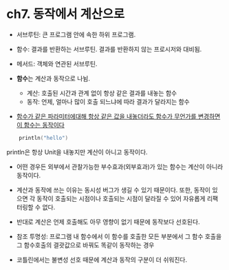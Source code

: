 # ch7. 동작에서 계산으로

- 서브루틴: 큰 프로그램 안에 속한 하위 프로그램.
- 함수: 결과를 반환하는 서브루틴. 결과를 반환하지 않는 프로시저와 대비됨.
- 메서드: 객체와 연관된 서브루틴.

- **함수**는 계산과 동작으로 나뉨.
    - 계산: 호출된 시간과 관계 없이 항상 같은 결과를 내놓는 함수
    - 동작: 언제, 얼마나 많이 호출 되느냐에 따라 결과가 달라지는 함수

- <u>함수가 같은 파라미터에대해 항상 같은 값을 내놓더라도 함수가 무언가를 변경하면 이 함수는 동작이다</u>
```kotlin
    println("hello")
```
println은 항상 Unit을 내놓지만 계산이 아니고 동작이다.

- 어떤 경우든 외부에서 관찰가능한 부수효과(외부효과)가 있는 함수는 계산이 아니라 동작이다.

- 계산과 동작에 쓰는 이유는 동시성 버그가 생길 수 있기 때문이다. 또한, 동작이 있으면 각 동작이 호출되는 시점이나 호출되는 시점이 달라질 수 있어 자유롭게 리팩터링할 수 없다.

- 반대로 계산은 언제 호출해도 아무 영향이 없기 때문에 동작보다 선호된다.

- 참조 투명성: 프로그램 내 함수에서 이 함수를 호출한 모든 부분에서 그 함수 호출을 그 함수호출의 결괏값으로 바꿔도 똑같이 동작하는 경우

- 코틀린에서는 불변성 선호 때문에 계산과 동작의 구분이 더 쉬워진다.
